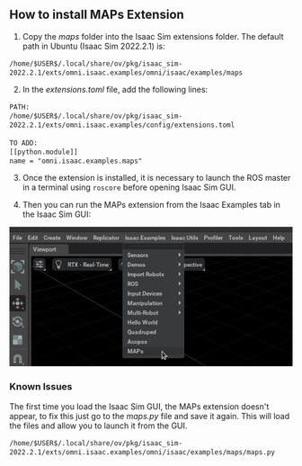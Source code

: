 ## How to install MAPs Extension


1. Copy the *maps* folder into the Isaac Sim extensions folder. The default path in Ubuntu (Isaac Sim 2022.2.1) is: 
```
/home/$USER$/.local/share/ov/pkg/isaac_sim-2022.2.1/exts/omni.isaac.examples/omni/isaac/examples/maps
```

2. In the *extensions.toml* file, add the following lines:
```
PATH:
/home/$USER$/.local/share/ov/pkg/isaac_sim-2022.2.1/exts/omni.isaac.examples/config/extensions.toml

TO ADD:
[[python.module]]
name = "omni.isaac.examples.maps"
```

3. Once the extension is installed, it is necessary to launch the ROS master in a terminal using `roscore` before opening Isaac Sim GUI.

4. Then you can run the MAPs extension from the Isaac Examples tab in the Isaac Sim GUI:

![MAPs Extension](/docs/imgs/MAPs_extension_menu.jpg)

### Known Issues

The first time you load the Isaac Sim GUI, the MAPs extension doesn't appear, to fix this just go to the *maps.py* file and save it again. This will load the files and allow you to launch it from the GUI.

```
/home/$USER$/.local/share/ov/pkg/isaac_sim-2022.2.1/exts/omni.isaac.examples/omni/isaac/examples/maps/maps.py
```
